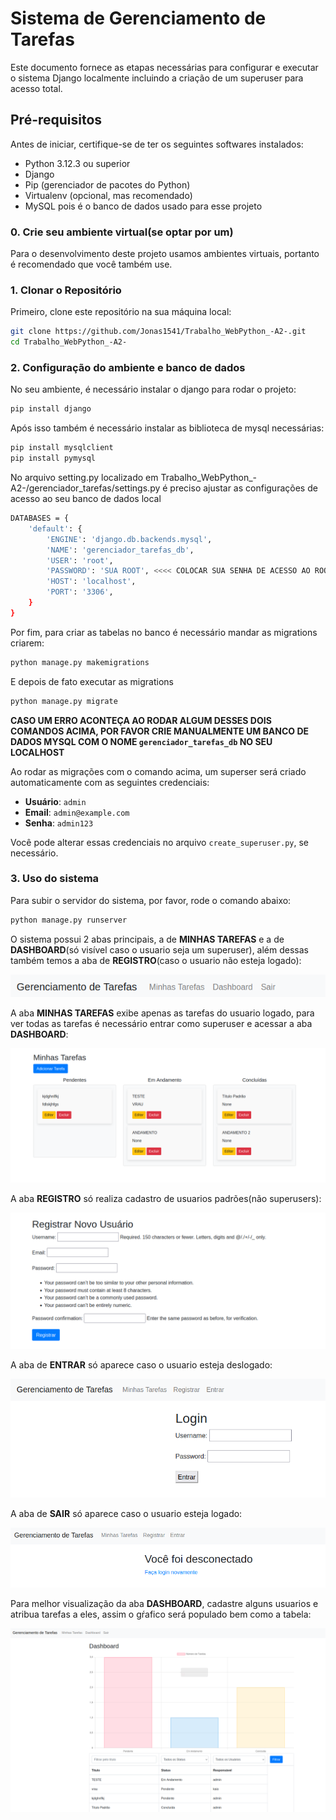 # Sistema de Gerenciamento de Tarefas 

Este documento fornece as etapas necessárias para configurar e executar o sistema Django localmente incluindo a criação de um superuser para acesso total.

## Pré-requisitos

Antes de iniciar, certifique-se de ter os seguintes softwares instalados:

- Python 3.12.3 ou superior
- Django
- Pip (gerenciador de pacotes do Python)
- Virtualenv (opcional, mas recomendado)
- MySQL pois é o banco de dados usado para esse projeto


### 0. Crie seu ambiente virtual(se optar por um)

Para o desenvolvimento deste projeto usamos ambientes virtuais, portanto é recomendado que você também use. 

### 1. Clonar o Repositório

Primeiro, clone este repositório na sua máquina local:

```bash
git clone https://github.com/Jonas1541/Trabalho_WebPython_-A2-.git
cd Trabalho_WebPython_-A2-
```
### 2. Configuração do ambiente e banco de dados

No seu ambiente, é necessário instalar o django para rodar o projeto:

```bash
pip install django
```

Após isso também é necessário instalar as biblioteca de mysql necessárias:

```bash
pip install mysqlclient
pip install pymysql
```

No arquivo setting.py localizado em Trabalho_WebPython_-A2-/gerenciador_tarefas/settings.py é preciso ajustar as configurações de acesso ao seu banco de dados local

```bash
DATABASES = {
    'default': {
        'ENGINE': 'django.db.backends.mysql',
        'NAME': 'gerenciador_tarefas_db',
        'USER': 'root',
        'PASSWORD': 'SUA ROOT', <<<< COLOCAR SUA SENHA DE ACESSO AO ROOT
        'HOST': 'localhost',
        'PORT': '3306',
    }
}
```

Por fim, para criar as tabelas no banco é necessário mandar as migrations criarem:

```bash
python manage.py makemigrations
```

E depois de fato executar as migrations
```bash
python manage.py migrate
```

**CASO UM ERRO ACONTEÇA AO RODAR ALGUM DESSES DOIS COMANDOS ACIMA, POR FAVOR CRIE MANUALMENTE UM BANCO DE DADOS MYSQL COM O NOME `gerenciador_tarefas_db` NO SEU LOCALHOST**

Ao rodar as migrações com o comando acima, um superser será criado automaticamente com as seguintes credenciais:

- **Usuário**: `admin`
- **Email**: `admin@example.com`
- **Senha**: `admin123`

Você pode alterar essas credenciais no arquivo `create_superuser.py`, se necessário.

### 3. Uso do sistema

Para subir o servidor do sistema, por favor, rode o comando abaixo:

```bash
python manage.py runserver
```


O sistema possui 2 abas principais, a de **MINHAS TAREFAS** e a de **DASHBOARD**(só visível caso o usuario seja um superuser), além dessas também temos a aba de **REGISTRO**(caso o usuario não esteja logado):

![Todas as Abas](imgs/all_tabs.png)

A aba **MINHAS TAREFAS** exibe apenas as tarefas do usuario logado, para ver todas as tarefas é necessário entrar como superuser e acessar a aba **DASHBOARD**:

![Aba de tarefas](imgs/tab_my_tasks.png)

A aba **REGISTRO** só realiza cadastro de usuarios padrões(não superusers):

![Aba de Registro](imgs/tab_register.png)

A aba de **ENTRAR** só aparece caso o usuario esteja deslogado:

![Aba de Login](imgs/tab_login.png)

A aba de **SAIR** só aparece caso o usuario esteja logado:

![Aba de logout](imgs/tab_logout.png)

Para melhor visualização da aba **DASHBOARD**, cadastre alguns usuarios e atribua tarefas a eles, assim o gŕafico será populado bem como a tabela:

![Aba de Dashboard](imgs/tab_dashboard.png)
